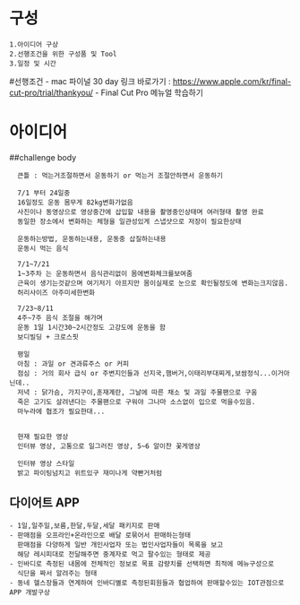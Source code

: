 # 구성
    1.아이디어 구상
    2.선행조건을 위한 구성품 및 Tool
    3.일정 및 시간
    
#선행조건
    - mac 파이널 30 day 링크
    바로가기 : https://www.apple.com/kr/final-cut-pro/trial/thankyou/
    - Final Cut Pro 메뉴얼 
    학습하기
    
# 아이디어    
      
##challenge body

      큰틀 : 먹는거조절하면서 운동하기 or 먹는거 조절안하면서 운동하기
    
      7/1 부터 24일중
      16일정도 운동 몸무게 82kg변화가없음
      사진이나 동영상으로 영상중간에 삽입할 내용을 촬영중인상태며 여러형태 촬영 완료
      동일한 장소에서 변화하는 체형을 일관성있게 스냅샷으로 저장이 필요한상태
      
      운동하는방법, 운동하는내용, 운동중 삽질하는내용
      운동시 먹는 음식
      
      7/1~7/21
      1~3주차 는 운동하면서 음식관리없이 몸에변화체크를보여줌
      근육이 생기는것같으며 여기저기 아프지만 몸이실제로 눈으로 확인될정도에 변화는크지않음.
      허리사이즈 아주미세한변화
      
      7/23~8/11
      4주~7주 음식 조절을 해가며
      운동 1일 1시간30~2시간정도 고강도에 운동을 함
      보디빌딩 + 크로스핏
      
      평일 
      아침 : 과일 or 견과류주스 or 커피
      점심 : 거의 회사 급식 or 주변지인들과 선지국,햄버거,이태리부대찌게,보쌈정식...이거아닌데..
      저녁 : 닭가슴, 가지구이,훈재계란, 그날에 따른 채소 및 과일 주물팬으로 구움
      죽은 고기도 살려낸다는 주물팬으로 구워야 그나마 소스없이 입으로 먹을수있음.
      마누라에 협조가 필요한대...
         
     
      현재 필요한 영상
      인터뷰 영상, 고통으로 일그러진 영상, 5~6 알이찬 꽃게영상
      
      인터뷰 영상 스타일
      밝고 파이팅넘치고 위트있구 재미나게 약빤거처럼
      
## 다이어트 APP
    - 1일,일주일,보름,한달,두달,세달 패키지로 판매
    - 판매점을 오프라인+온라인으로 배달 로묶어서 판매하는형태
      판매점을 다양하게 일반 개인사업자 또는 법인사업자들이 목록을 보고
      해당 레시피대로 전달해주면 중계자로 먹고 팔수있는 형태로 제공
    - 인바디로 측정된 내몸에 전체적인 정보로 목표 감량치를 선택하면 최적에 메뉴구성으로
      식단을 짜서 알려주는 형태
    - 동네 헬스장들과 연계하여 인바디별로 측정된회원들과 협업하여 판매할수있는 IOT관점으로 APP 개발구상
    
      
           
